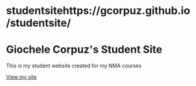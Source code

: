 # studentsitehttps://gcorpuz.github.io/studentsite/

# Giochele Corpuz's Student Site

This is my student website created for my NMA courses

[View my site](https://gcorpuz.github.io/studentsite/)


